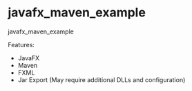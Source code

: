 # javafx_maven_example
javafx_maven_example

Features:
* JavaFX
* Maven
* FXML
* Jar Export (May require additional DLLs and configuration)
